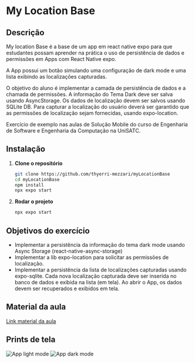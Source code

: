 # My Location Base

## Descrição
My location Base é a base de um app em react native expo para que estudantes possam aprender na prática o uso de persistência de dados e permissões em Apps com React Native expo.

A App possui um botão simulando uma configuração de dark mode e uma lista exibindo as localizações capturadas.

O objetivo do aluno é implementar a camada de persistência de dados e a chamada de permissões.
A informação do Tema Dark deve ser salva usando AsyncStorage.
Os dados de localização devem ser salvos usando SQLite DB.
Para capturar a localização do usuário deverá ser garantido que as permissões de localização sejam fornecidas, usando expo-location.

Exercício de exemplo nas aulas de Solução Mobile do curso de Engenharia de Software e Engenharia da Computação na UniSATC.

## Instalação

1. **Clone o repositório**

    ```bash
   git clone https://github.com/thyerri-mezzari/myLocationBase
   cd myLocationBase
   npm install
   npx expo start

2. **Rodar o projeto**

    ```bash
   npx expo start

## Objetivos do exercício

* Implementar a persistência da informação do tema dark mode usando Async Storage (react-native-async-storage)
* Implementar a lib expo-location para solicitar as permissões de localização.
* Implementar a persistência da lista de localizações capturadas usando expo-sqlite. Cada nova localização capturada deve ser inserida no banco de dados e exibida na lista (em tela). Ao abrir o App, os dados devem ser recuperados e exibidos em tela.

## Material da aula

[Link material da aula](https://1drv.ms/f/s!Atw0_tuYGmTXgt9fJrc8tTSG13uabg?e=ffbdBP)

## Prints de tela

![App light mode](https://lh3.googleusercontent.com/pw/AP1GczPy1gSNUM_8dy9qGMlsN5_P-ef4RLqwsinpTKfGna7CEOR0CIeT4JsIXDptk0usB2BsF4gwk8cFQUvMpJzn27Wc4e0pfDffTUkXc23aCF-MhpukeTYqzOAfUL60407v58IqbZa2F03AKPin2CdpbXPClg=w614-h1328-s-no-gm?authuser=0)
![App dark mode](https://lh3.googleusercontent.com/pw/AP1GczNZg11Nd4spjsQuhjPg9Ldx6TQN3Mttor7kBIbm50aQMcGcksKTuVFjqXraenQmAY-fYYxbLg-kG695SB0Ve0Z9Ga6mGRCxdS0l9u1y0jihcjq1Etq1LnUK8PE4YBWapi8MocEepkkVQ0Z4nUBjAkEXDQ=w614-h1328-s-no-gm?authuser=0) 